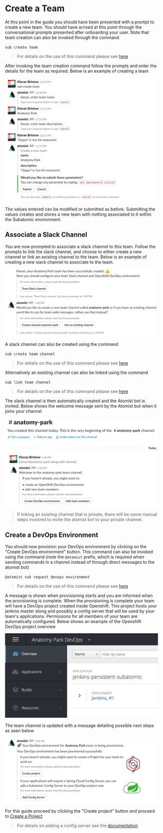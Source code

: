 # **Create a Team**
At this point in the guide you should have been presented with a prompt to create a new team. You should have arrived at this point through the conversational prompts presented after onboarding your user. Note that team creation can also be invoked through the command

`sub create team`

> For details on the use of this command please see [here](../quantum-mechanic/command-reference.md#create-team)

After invoking the team creation command follow the prompts and enter the details for the team as required. Below is an example of creating a team

![Team Creation](/images/user-guide/create-a-team/team-creation.png)

The values entered can be modified or submitted as before. Submitting the values creates and stores a new team with nothing associated to it within the Subatomic environment. 

## **Associate a Slack Channel**

You are now prompted to associate a slack channel to this team. Follow the prompts to link the slack channel, and choose to either create a new channel or link an existing channel to the team. Below is an example of creating a new slack channel to associate to the team.

![Slack Channel Creation](/images/user-guide/create-a-team/create-slack-channel.png)

A slack channel can also be created using the command

`sub create team channel`

> For details on the use of this command please see [here](../quantum-mechanic/command-reference.md#create-team-channel)

Alternatively an existing channel can also be linked using the command

`sub link team channel`

> For details on the use of this command please see [here](../quantum-mechanic/command-reference.md#link-team-channel)

The slack channel is then automatically created and the Atomist bot is invited. Below shows the welcome message sent by the Atomist bot when it joins your channel

![Atomist Joins](/images/user-guide/create-a-team/atomist-joins.png)

> If linking an existing channel that is private, there will be some manual steps involved to invite the atomist bot to your private channel.

## **Create a DevOps Environment**

You should now provision your DevOps environment by clicking on the "Create DevOps environment" button. This command can also be invoked using the command (note the `@atomist` prefix, which is required when sending commands in a channel instead of through direct messages to the atomist bot)

`@atomist sub request devops environment`

> For details on the use of this command please see [here](../quantum-mechanic/command-reference.md#request-devops-environment)

A message is shown when provisioning starts and you are informed when the provisioning is complete. When the provisioning is complete your team will have a DevOps project created inside Openshift. This project hosts your jenkins master along and possibly a config server that will be used by your team's applications. Permissions for all members of your team are automatically configured. Below shows an example of the Openshift DevOps project overview

![DevOps Environment](/images/user-guide/create-a-team/devops-env-created.png)

The team channel is updated with a message detailing possible next steps as seen below

![Post DevOps Steps](/images/user-guide/create-a-team/devops-slack-message.png)

For this guide proceed by clicking the "Create project" button and proceed to [Create a Project](./create-a-project.md)

> For details on adding a config server see the [documentation](../quantum-mechanic/command-reference.md#add-config-server)